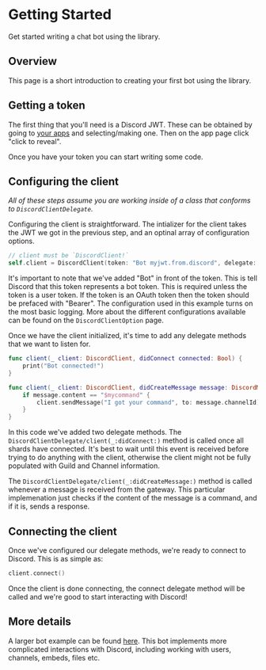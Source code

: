 # Getting Started

Get started writing a chat bot using the library.

## Overview

This page is a short introduction to creating your first bot using the library.

## Getting a token

The first thing that you'll need is a Discord JWT. These can be obtained by going to [your apps](https://discordapp.com/developers/applications/me) and selecting/making one. Then on the app page click "click to reveal".

Once you have your token you can start writing some code.

## Configuring the client

_All of these steps assume you are working inside of a class that conforms to ``DiscordClientDelegate``._

Configuring the client is straightforward. The intializer for the client takes the JWT we got in the previous step, and an optinal array of configuration options.

```swift
// client must be `DiscordClient!`
self.client = DiscordClient(token: "Bot myjwt.from.discord", delegate: self, configuration: [.log(.info)])
```

It's important to note that we've added "Bot" in front of the token. This is tell Discord that this token represents a bot token. This is required unless the token is a user token. If the token is an OAuth token then the token should be prefaced with "Bearer". The configuration used in this example turns on the most basic logging. More about the different configurations available can be found on the ``DiscordClientOption`` page.

Once we have the client initialized, it's time to add any delegate methods that we want to listen for.

```swift
func client(_ client: DiscordClient, didConnect connected: Bool) {
    print("Bot connected!")
}

func client(_ client: DiscordClient, didCreateMessage message: DiscordMessage) {
    if message.content == "$mycommand" {
        client.sendMessage("I got your command", to: message.channelId)
    }
}

```

In this code we've added two delegate methods. The ``DiscordClientDelegate/client(_:didConnect:)`` method is called once all shards have connected. It's best to wait until this event is received before trying to do anything with the client, otherwise the client might not be fully populated with Guild and Channel information.

The ``DiscordClientDelegate/client(_:didCreateMessage:)`` method is called whenever a message is received from the gateway. This particular implemenation just checks if the content of the message is a command, and if it is, sends a response.

## Connecting the client

Once we've configured our delegate methods, we're ready to connect to Discord. This is as simple as:

```swift
client.connect()
```

Once the client is done connecting, the connect delegate method will be called and we're good to start interacting with Discord!

## More details

A larger bot example can be found [here](https://github.com/fwcd/d2). This bot implements more complicated interactions with Discord, including working with users, channels, embeds, files etc.
